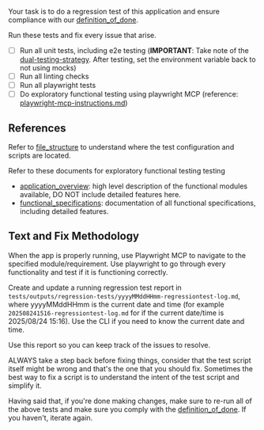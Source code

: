 Your task is to do a regression test of this application and ensure compliance with our [definition_of_done](/docs/specs/definition_of_done.md).

Run these tests and fix every issue that arise.

- [ ] Run all unit tests, including e2e testing (**IMPORTANT**: Take note of the [dual-testing-strategy](/docs/dual-strategy-testing.md). After testing, set the environment variable back to not using mocks)
- [ ] Run all linting checks
- [ ] Run all playwright tests
- [ ] Do exploratory functional testing using playwright MCP (reference: [playwright-mcp-instructions.md](./playwright-mcp-instructions.md))

## References

Refer to [file_structure](/docs/file_structure.md) to understand where the test configuration and scripts are located.

Refer to these documents for exploratory functional testing testing

- [application_overview](/docs/specs/application_overview.md): high level description of the functional modules available, DO NOT include detailed features here.
- [functional_specifications](/docs/specs/functional_specifications.md): documentation of all functional specifications, including detailed features.

## Text and Fix Methodology

When the app is properly running, use Playwright MCP to navigate to the specified module/requirement. Use playwright to go through every functionality and test if it is functioning correctly.

Create and update a running regression test report in `tests/outputs/regression-tests/yyyyMMddHHmm-regressiontest-log.md`, where yyyyMMddHHmm is the current date and time (for example `202508241516-regressiontest-log.md` for if the current date/time is 2025/08/24 15:16). Use the CLI if you need to know the current date and time.

Use this report so you can keep track of the issues to resolve.

ALWAYS take a step back before fixing things, consider that the test script itself might be wrong and that's the one that you should fix. Sometimes the best way to fix a script is to understand the intent of the test script and simplify it.

Having said that, if you're done making changes, make sure to re-run all of the above tests and make sure you comply with the [definition_of_done](/docs/specs/definition_of_done.md). If you haven't, iterate again.